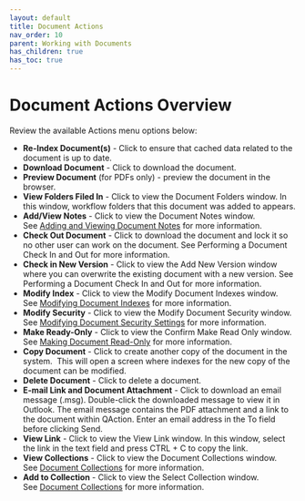 ```yaml
---
layout: default
title: Document Actions
nav_order: 10
parent: Working with Documents
has_children: true
has_toc: true
---
```

# Document Actions Overview
Review the available Actions menu options below:
- **Re-Index Document(s)** - Click to ensure that cached data related to the document is up to date.
- **Download Document** - Click to download the document.
- **Preview Document** (for PDFs only) - preview the document in the browser.
- **View Folders Filed In** - Click to view the Document Folders window. In this window, workflow folders that this document was added to appears. 
- **Add/View Notes** - Click to view the Document Notes window. See [Adding and Viewing Document Notes](/docs/working-with-documents/document-actions/adding-and-viewing-document-notes) for more information.
- **Check Out Document** - Click to download the document and lock it so no other user can work on the document. See Performing a Document Check In and Out for more information.
- **Check in New Version** - Click to view the Add New Version window where you can overwrite the existing document with a new version. See Performing a Document Check In and Out for more information.
- **Modify Index** - Click to view the Modify Document Indexes window. See [Modifying Document Indexes](/docs/working-with-documents/document-actions/modifying-document-indexes) for more information.
- **Modify Security** - Click to view the Modify Document Security window. See [Modifying Document Security Settings](/docs/working-with-documents/document-actions/modify-document-security) for more information.
- **Make Ready-Only** - Click to view the Confirm Make Read Only window. See [Making Document Read-Only](/docs/working-with-documents/document-actions/make-documents-read-only) for more information.
- **Copy Document** - Click to create another copy of the document in the system.  This will open a screen where indexes for the new copy of the document can be modified.
- **Delete Document** - Click to delete a document.
- **E-mail Link and Document Attachment** - Click to download an email message (.msg). Double-click the downloaded message to view it in Outlook. The email message contains the PDF attachment and a link to the document within QAction. Enter an email address in the To field before clicking Send.
- **View Link** - Click to view the View Link window. In this window, select the link in the text field and press CTRL + C to copy the link.
- **View Collections** - Click to view the Document Collections window. See [Document Collections](/docs/working-with-documents/collections/) for more information.
- **Add to Collection** - Click to view the Select Collection window. See [Document Collections](/docs/working-with-documents/collections/) for more information.